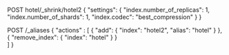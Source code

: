 POST hotel/_shrink/hotel2
{
  "settings": {
    "index.number_of_replicas": 1,
    "index.number_of_shards": 1, 
    "index.codec": "best_compression" 
  }
}




POST /_aliases
{
    "actions" : [
        { "add":  { "index": "hotel2", "alias": "hotel" } },
        { "remove_index": { "index": "hotel" } }  
    ]
}
